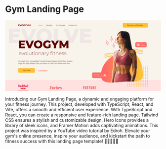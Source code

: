 # Gym Landing Page

![Alt text](/src/assets/gymland.png)

Introducing our Gym Landing Page, a dynamic and engaging platform for your fitness journey. This project, developed with TypeScript, React, and Vite, offers a smooth and efficient user experience. With TypeScript and React, you can create a responsive and feature-rich landing page. Tailwind CSS ensures a stylish and customizable design, Hero Icons provides a library of sleek icons, and Framer Motion adds captivating animations. This project was inspired by a YouTube video tutorial by Edroh. Elevate your gym's online presence, inspire your audience, and kickstart the path to fitness success with this landing page template! 💪🏋️‍♂️🏋️‍♀️